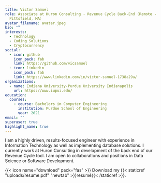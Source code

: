 ```yaml
---
title: Victor Samuel
role: Associate at Huron Consulting - Revenue Cycle Back-End (Remote -
  Pittsfield, MA)
avatar_filename: avatar.jpeg
bio: ""
interests:
  - Technology
  - Coding Solutions
  - Cryptocurrency
social:
  - icon: github
    icon_pack: fab
    link: https://github.com/vicsamuel
  - icon: linkedin
    icon_pack: fab
    link: https://www.linkedin.com/in/victor-samuel-1738a29a/
organizations:
  - name: Indiana University-Purdue University Indianapolis
    url: https://www.iupui.edu/
education:
  courses:
    - course: Bachelors in Computer Engineering
      institution: Purdue School of Engineering
      year: 2021
email: ""
superuser: true
highlight_name: true
---
```

I am a highly driven, results-focused engineer with experience in Information Technology as well as implementing database solutions. I currently work at Huron Consulting in development of the back end of our Revenue Cycle tool. I am open to collaborations and positions in Data Science or Software Development.

{{< icon name="download" pack="fas" >}} Download my {{< staticref "uploads/resume.pdf" "newtab" >}}resumé{{< /staticref >}}.
